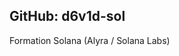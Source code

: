 GitHub: d6v1d-sol
--------------------------------------------------------------------------------
Formation Solana (Alyra / Solana Labs)
